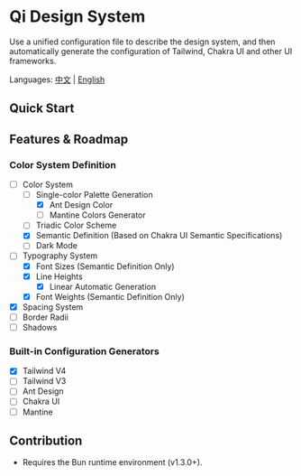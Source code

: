 # Qi Design System

Use a unified configuration file to describe the design system, and then automatically generate the configuration of Tailwind, Chakra UI and other UI frameworks.

Languages: [中文](./README.zh-CN.md) | [English](./README.md)

## Quick Start

## Features & Roadmap

### Color System Definition

- [ ] Color System
  - [ ] Single-color Palette Generation
    - [x] Ant Design Color
    - [ ] Mantine Colors Generator
  - [ ] Triadic Color Scheme
  - [x] Semantic Definition (Based on Chakra UI Semantic Specifications)
  - [ ] Dark Mode
- [ ] Typography System
  - [x] Font Sizes (Semantic Definition Only)
  - [x] Line Heights
    - [x] Linear Automatic Generation
  - [x] Font Weights (Semantic Definition Only)
- [x] Spacing System
- [ ] Border Radii
- [ ] Shadows

### Built-in Configuration Generators

- [x] Tailwind V4
- [ ] Tailwind V3
- [ ] Ant Design
- [ ] Chakra UI
- [ ] Mantine

## Contribution

* Requires the Bun runtime environment (v1.3.0+).